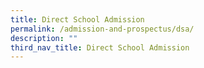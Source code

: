 ```yaml
---
title: Direct School Admission
permalink: /admission-and-prospectus/dsa/
description: ""
third_nav_title: Direct School Admission
---
```


